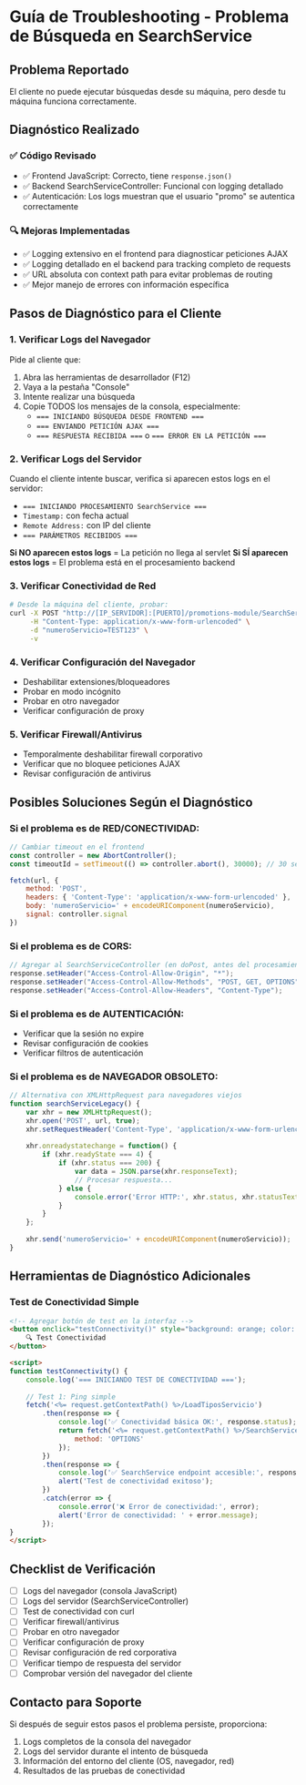 # Guía de Troubleshooting - Problema de Búsqueda en SearchService

## Problema Reportado
El cliente no puede ejecutar búsquedas desde su máquina, pero desde tu máquina funciona correctamente.

## Diagnóstico Realizado

### ✅ Código Revisado
- ✅ Frontend JavaScript: Correcto, tiene `response.json()`
- ✅ Backend SearchServiceController: Funcional con logging detallado
- ✅ Autenticación: Los logs muestran que el usuario "promo" se autentica correctamente

### 🔍 Mejoras Implementadas
- ✅ Logging extensivo en el frontend para diagnosticar peticiones AJAX
- ✅ Logging detallado en el backend para tracking completo de requests
- ✅ URL absoluta con context path para evitar problemas de routing
- ✅ Mejor manejo de errores con información específica

## Pasos de Diagnóstico para el Cliente

### 1. Verificar Logs del Navegador
Pide al cliente que:
1. Abra las herramientas de desarrollador (F12)
2. Vaya a la pestaña "Console"
3. Intente realizar una búsqueda
4. Copie TODOS los mensajes de la consola, especialmente:
   - `=== INICIANDO BÚSQUEDA DESDE FRONTEND ===`
   - `=== ENVIANDO PETICIÓN AJAX ===`
   - `=== RESPUESTA RECIBIDA ===` o `=== ERROR EN LA PETICIÓN ===`

### 2. Verificar Logs del Servidor
Cuando el cliente intente buscar, verifica si aparecen estos logs en el servidor:
- `=== INICIANDO PROCESAMIENTO SearchService ===`
- `Timestamp:` con fecha actual
- `Remote Address:` con IP del cliente
- `=== PARÁMETROS RECIBIDOS ===`

**Si NO aparecen estos logs** = La petición no llega al servlet
**Si SÍ aparecen estos logs** = El problema está en el procesamiento backend

### 3. Verificar Conectividad de Red
```bash
# Desde la máquina del cliente, probar:
curl -X POST "http://[IP_SERVIDOR]:[PUERTO]/promotions-module/SearchService" \
     -H "Content-Type: application/x-www-form-urlencoded" \
     -d "numeroServicio=TEST123" \
     -v
```

### 4. Verificar Configuración del Navegador
- Deshabilitar extensiones/bloqueadores
- Probar en modo incógnito
- Probar en otro navegador
- Verificar configuración de proxy

### 5. Verificar Firewall/Antivirus
- Temporalmente deshabilitar firewall corporativo
- Verificar que no bloquee peticiones AJAX
- Revisar configuración de antivirus

## Posibles Soluciones Según el Diagnóstico

### Si el problema es de RED/CONECTIVIDAD:
```javascript
// Cambiar timeout en el frontend
const controller = new AbortController();
const timeoutId = setTimeout(() => controller.abort(), 30000); // 30 segundos

fetch(url, {
    method: 'POST',
    headers: { 'Content-Type': 'application/x-www-form-urlencoded' },
    body: 'numeroServicio=' + encodeURIComponent(numeroServicio),
    signal: controller.signal
})
```

### Si el problema es de CORS:
```java
// Agregar al SearchServiceController (en doPost, antes del procesamiento)
response.setHeader("Access-Control-Allow-Origin", "*");
response.setHeader("Access-Control-Allow-Methods", "POST, GET, OPTIONS");
response.setHeader("Access-Control-Allow-Headers", "Content-Type");
```

### Si el problema es de AUTENTICACIÓN:
- Verificar que la sesión no expire
- Revisar configuración de cookies
- Verificar filtros de autenticación

### Si el problema es de NAVEGADOR OBSOLETO:
```javascript
// Alternativa con XMLHttpRequest para navegadores viejos
function searchServiceLegacy() {
    var xhr = new XMLHttpRequest();
    xhr.open('POST', url, true);
    xhr.setRequestHeader('Content-Type', 'application/x-www-form-urlencoded');
    
    xhr.onreadystatechange = function() {
        if (xhr.readyState === 4) {
            if (xhr.status === 200) {
                var data = JSON.parse(xhr.responseText);
                // Procesar respuesta...
            } else {
                console.error('Error HTTP:', xhr.status, xhr.statusText);
            }
        }
    };
    
    xhr.send('numeroServicio=' + encodeURIComponent(numeroServicio));
}
```

## Herramientas de Diagnóstico Adicionales

### Test de Conectividad Simple
```html
<!-- Agregar botón de test en la interfaz -->
<button onclick="testConnectivity()" style="background: orange; color: white;">
    🔍 Test Conectividad
</button>

<script>
function testConnectivity() {
    console.log('=== INICIANDO TEST DE CONECTIVIDAD ===');
    
    // Test 1: Ping simple
    fetch('<%= request.getContextPath() %>/LoadTiposServicio')
        .then(response => {
            console.log('✅ Conectividad básica OK:', response.status);
            return fetch('<%= request.getContextPath() %>/SearchService', {
                method: 'OPTIONS'
            });
        })
        .then(response => {
            console.log('✅ SearchService endpoint accesible:', response.status);
            alert('Test de conectividad exitoso');
        })
        .catch(error => {
            console.error('❌ Error de conectividad:', error);
            alert('Error de conectividad: ' + error.message);
        });
}
</script>
```

## Checklist de Verificación

- [ ] Logs del navegador (consola JavaScript)
- [ ] Logs del servidor (SearchServiceController)
- [ ] Test de conectividad con curl
- [ ] Verificar firewall/antivirus
- [ ] Probar en otro navegador
- [ ] Verificar configuración de proxy
- [ ] Revisar configuración de red corporativa
- [ ] Verificar tiempo de respuesta del servidor
- [ ] Comprobar versión del navegador del cliente

## Contacto para Soporte
Si después de seguir estos pasos el problema persiste, proporciona:
1. Logs completos de la consola del navegador
2. Logs del servidor durante el intento de búsqueda
3. Información del entorno del cliente (OS, navegador, red)
4. Resultados de las pruebas de conectividad
